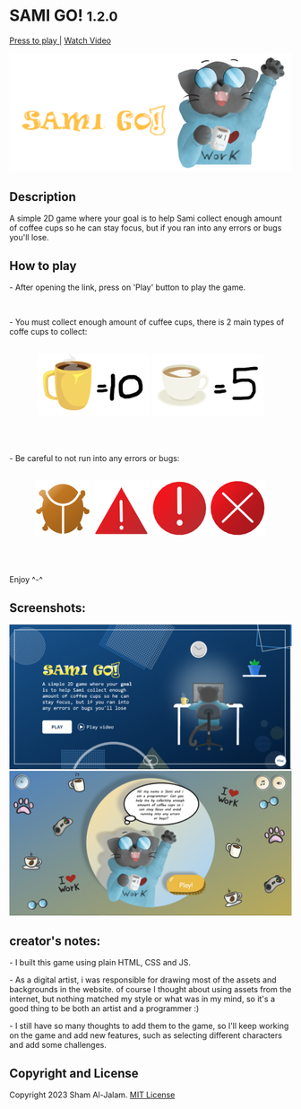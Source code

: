 <h1>SAMI GO! <small>1.2.0</small></h1>
<p><a href="https://shamahmad2022.github.io/SamiGo/index.html">Press to play </a> | <a href="https://drive.google.com/file/d/1YpN-74IL_-I6WrQfe0_EL9M4ysCHRgk8/view"> Watch Video</a></p>
<a href="https://shamahmad2022.github.io/SamiGo/index.html"><img src="./Assets/samigomk.png" alt="logo"></a>

<h2>Description</h2>
<p>A simple 2D game where your goal is to help Sami collect enough amount of coffee cups so he can stay focus, but if you ran into any errors or bugs you'll lose.</p>

<h2>How to play</h2>
<p>- After opening the link, press on 'Play' button to play the game.</p>
<br>

<p>- You must collect enough amount of cuffee cups, there is 2 main types of coffe cups to collect:</p>
<br>
<div align="center">
<img src="./Assets/Bigcoffeemd.png" alt="big coffe cup" width="200">
<img src="./Assets/Smallcoffeemd.png" alt="small coffee cup"width="200">
</div>

<br>
<br>
<br>
<p>- Be careful to not run into any errors or bugs:</p>
<br>
<div align="center">
<img src="./Assets/error1.png" alt="big coffe cup" width="100">
<img src="./Assets/error2.png" alt="small coffee cup"width="100">
<img src="./Assets/error3.png" alt="small coffee cup"width="100">
<img src="./Assets/error4.png" alt="small coffee cup"width="100">
</div>


<br>
<br>
<br>
<p>Enjoy ^-^</p>

<h2>Screenshots:</h2>
<img src="./Assets/Screenshot1.png" alt="small coffee cup">
<img src="./Assets/Screenshot2.png" alt="small coffee cup">

<h2>creator's notes:</h2>
<p>- I built this game using plain HTML, CSS and JS.</p>
<p>- As a digital artist, i was responsible for drawing most of the assets and backgrounds in the website. of course I thought about using assets from the internet, but nothing matched my style or what was in my mind, so it's a good thing to be both an artist and a programmer :) </p>
<p>- I still have so many thoughts to add them to the game, so I'll keep working on the game and add new features, such as selecting different characters and add some challenges.</p>

<h2>Copyright and License</h2>
<p>Copyright 2023 Sham Al-Jalam. <a href="https://choosealicense.com/licenses/mit/"> MIT License </a></p>